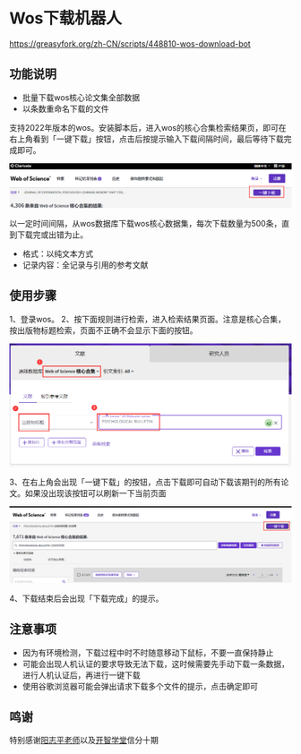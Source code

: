 # Wos下载机器人

https://greasyfork.org/zh-CN/scripts/448810-wos-download-bot

## 功能说明

- 批量下载wos核心论文集全部数据
- 以条数重命名下载的文件


支持2022年版本的wos。安装脚本后，进入wos的核心合集检索结果页，即可在右上角看到「一键下载」按钮，点击后按提示输入下载间隔时间，最后等待下载完成即可。

![usage](images/usage.png)


以一定时间间隔，从wos数据库下载wos核心数据集，每次下载数量为500条，直到下载完或出错为止。

- 格式：以纯文本方式
- 记录内容：全记录与引用的参考文献

## 使用步骤

1、登录wos。
2、按下面规则进行检索，进入检索结果页面。注意是核心合集，按出版物标题检索，页面不正确不会显示下面的按钮。

![search](images/search.png)

3、在右上角会出现「一键下载」的按钮，点击下载即可自动下载该期刊的所有论文。如果没出现该按钮可以刷新一下当前页面

![main](images/main.png)

4、下载结束后会出现「下载完成」的提示。


## 注意事项

- 因为有环境检测，下载过程中时不时随意移动下鼠标，不要一直保持静止
- 可能会出现人机认证的要求导致无法下载，这时候需要先手动下载一条数据，进行人机认证后，再进行一键下载
- 使用谷歌浏览器可能会弹出请求下载多个文件的提示，点击确定即可

## 鸣谢

特别感谢[阳志平老师](https://github.com/ouyangzhiping)以及[开智学堂](https://github.com/OpenMindClub)信分十期
